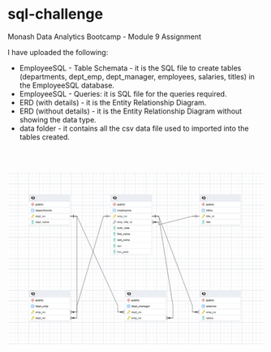 # sql-challenge
Monash Data Analytics Bootcamp - Module 9 Assignment 

I have uploaded the following:
  - EmployeeSQL - Table Schemata - it is the SQL file to create tables (departments, dept_emp, dept_manager, employees, salaries, titles) in the EmployeeSQL database.
  - EmployeeSQL - Queries:  it is SQL file for the queries required.
  - ERD (with details) - it is the Entity Relationship Diagram.
  - ERD (without details) - it is the Entity Relationship Diagram without showing the data type.
  - data folder - it contains all the csv data file used to imported into the tables created.

<br/><br/>

![alt text](https://github.com/Roy-Ip/sql-challenge/blob/main/ERD%20(without%20details).png)
